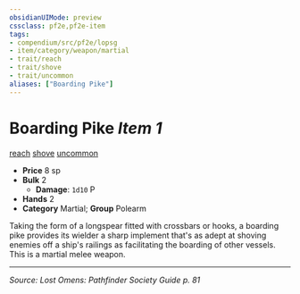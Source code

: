 ```yaml
---
obsidianUIMode: preview
cssclass: pf2e,pf2e-item
tags:
- compendium/src/pf2e/lopsg
- item/category/weapon/martial
- trait/reach
- trait/shove
- trait/uncommon
aliases: ["Boarding Pike"]
---
```

# Boarding Pike *Item 1*  
[reach](reach.md "Reach Weapon Trait")  [shove](Reference/Rules/Traits/shove.md "Shove Weapon Trait")  [uncommon](uncommon.md "Uncommon Rarity Trait")  

- **Price** 8 sp
- **Bulk** 2
  - **Damage**: `1d10` P
- **Hands** 2
- **Category** Martial; **Group** Polearm 

Taking the form of a longspear fitted with crossbars or hooks, a boarding pike provides its wielder a sharp implement that's as adept at shoving enemies off a ship's railings as facilitating the boarding of other vessels. This is a martial melee weapon.


---
*Source: Lost Omens: Pathfinder Society Guide p. 81*